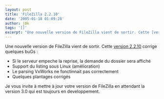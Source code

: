 ```yaml
---
layout: post
title: 'FileZilla 2.2.10'
date: '2005-01-18 01:09:28'
author: j0k
tags: '[]'
excerpt: "Une nouvelle version de FileZilla vient de sortir. Cette [version 2.2.10](http://sourceforge.net/project/showfiles.php?group_id=21558&package_id=15149&release_id=297776) corrige quelques buGs :   )  \n * Si le serveur empeche la reprise, la demande du dossier sera affiché  \n * Support du listing sous Linux (amélioration)  \n * Le parsing      …"
---
```


Une nouvelle version de FileZilla vient de sortir. Cette [version 2.2.10](http://sourceforge.net/project/showfiles.php?group_id=21558&package_id=15149&release_id=297776) corrige quelques buGs :
 * Si le serveur empeche la reprise, la demande du dossier sera affiché
 * Support du listing sous Linux (amélioration)
 * Le parsing VxWorks ne fonctinnait pas correctement
 * Quelques plantages corrigés

Je vous invite à mettre à jour votre version de FileZilla en attendant la version 3.0 qui est toujours en developpement.
